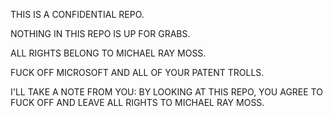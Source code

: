 THIS IS A CONFIDENTIAL REPO.

NOTHING IN THIS REPO IS UP FOR GRABS.

ALL RIGHTS BELONG TO MICHAEL RAY MOSS.

FUCK OFF MICROSOFT AND ALL OF YOUR PATENT TROLLS.

I'LL TAKE A NOTE FROM YOU:
BY LOOKING AT THIS REPO, YOU AGREE TO FUCK OFF AND LEAVE ALL RIGHTS TO MICHAEL RAY MOSS.
